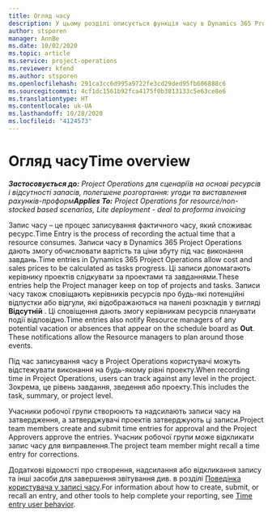 ```yaml
---
title: Огляд часу
description: У цьому розділі описується функція часу в Dynamics 365 Project Operations.
author: stsporen
manager: AnnBe
ms.date: 10/02/2020
ms.topic: article
ms.service: project-operations
ms.reviewer: kfend
ms.author: stsporen
ms.openlocfilehash: 291ca3cc6d995a9722fe3cd29ded95fb606888c6
ms.sourcegitcommit: 4cf1dc1561b92fca4175f0b3813133c5e63ce8e6
ms.translationtype: HT
ms.contentlocale: uk-UA
ms.lasthandoff: 10/28/2020
ms.locfileid: "4124573"
---
```

# <a name="time-overview"></a><span data-ttu-id="643ba-103">Огляд часу</span><span class="sxs-lookup"><span data-stu-id="643ba-103">Time overview</span></span>

<span data-ttu-id="643ba-104">_**Застосовується до:** Project Operations для сценаріїв на основі ресурсів і відсутності запасів, полегшене розгортання: угоди та виставлення рахунків-проформ_</span><span class="sxs-lookup"><span data-stu-id="643ba-104">_**Applies To:** Project Operations for resource/non-stocked based scenarios, Lite deployment - deal to proforma invoicing_</span></span>

<span data-ttu-id="643ba-105">Запис часу – це процес записування фактичного часу, який споживає ресурс.</span><span class="sxs-lookup"><span data-stu-id="643ba-105">Time Entry is the process of recording the actual time that a resource consumes.</span></span> <span data-ttu-id="643ba-106">Записи часу в Dynamics 365 Project Operations дають змогу обчислювати вартість та ціни збуту під час виконання завдань.</span><span class="sxs-lookup"><span data-stu-id="643ba-106">Time entries in Dynamics 365 Project Operations allow cost and sales prices to be calculated as tasks progress.</span></span> <span data-ttu-id="643ba-107">Ці записи допомагають керівнику проектів слідкувати за проектами та завданнями.</span><span class="sxs-lookup"><span data-stu-id="643ba-107">These entries help the Project manager keep on top of projects and tasks.</span></span> <span data-ttu-id="643ba-108">Записи часу також сповіщають керівників ресурсів про будь-які потенційні відпустки або відгули, які відображаються на панелі розкладів у вигляді **Відсутній** . Ці сповіщення дають змогу керівникам ресурсів планувати події відповідно.</span><span class="sxs-lookup"><span data-stu-id="643ba-108">Time entries also notify Resource managers of any potential vacation or absences that appear on the schedule board as **Out**. These notifications allow the Resource managers to plan around those events.</span></span>

<span data-ttu-id="643ba-109">Під час записування часу в Project Operations користувачі можуть відстежувати виконання на будь-якому рівні проекту.</span><span class="sxs-lookup"><span data-stu-id="643ba-109">When recording time in Project Operations, users can track against any level in the project.</span></span> <span data-ttu-id="643ba-110">Зокрема, це рівень завдання, зведення або проекту.</span><span class="sxs-lookup"><span data-stu-id="643ba-110">This includes the task, summary, or project level.</span></span>

<span data-ttu-id="643ba-111">Учасники робочої групи створюють та надсилають записи часу на затвердження, а затверджувачі проектів затверджують ці записи.</span><span class="sxs-lookup"><span data-stu-id="643ba-111">Project team members create and submit time entries for approval and the Project Approvers approve the entries.</span></span> <span data-ttu-id="643ba-112">Учасник робочої групи може відкликати запис часу для виправлення.</span><span class="sxs-lookup"><span data-stu-id="643ba-112">The project team member might recall a time entry for corrections.</span></span>

<span data-ttu-id="643ba-113">Додаткові відомості про створення, надсилання або відкликання запису та інші засоби для завершення звітування див. в розділі [Поведінка користувача у записі часу](ui-behavior-time.md).</span><span class="sxs-lookup"><span data-stu-id="643ba-113">For information about how to create, submit, or recall an entry, and other tools to help complete your reporting, see [Time entry user behavior](ui-behavior-time.md).</span></span>

